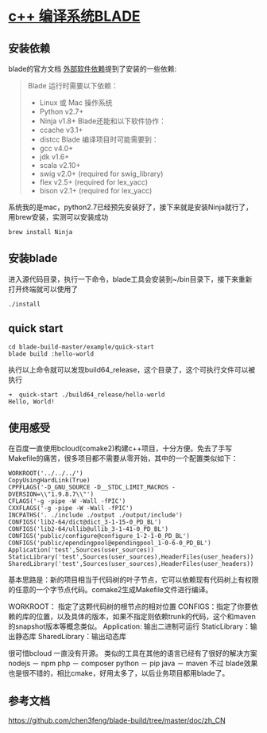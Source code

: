 # [c++ 编译系统BLADE](https://github.com/wjwever/gitblog/issues/35)

## 安装依赖
blade的官方文档  [外部软件依赖](https://github.com/chen3feng/blade-build/blob/master/doc/zh_CN/prerequisites.md)提到了安装的一些依赖:
>Blade 运行时需要以下依赖：
>* Linux 或 Mac 操作系统
>* Python v2.7+
>* Ninja v1.8+
>Blade还能和以下软件协作：
>* ccache v3.1+
>* distcc
>Blade 编译项目时可能需要到：
>* gcc v4.0+
>* jdk v1.6+
>* scala v2.10+
>* swig   v2.0+ (required for swig_library)
>* flex v2.5+ (required for lex_yacc)
>* bison v2.1+ (required for lex_yacc)

系统我的是mac，python2.7已经预先安装好了，接下来就是安装Ninja就行了，用brew安装，实测可以安装成功
```
brew install Ninja
```
## 安装blade
进入源代码目录，执行一下命令，blade工具会安装到~/bin目录下，接下来重新打开终端就可以使用了
```
./install
```
## quick start
```
cd blade-build-master/example/quick-start
blade build :hello-world
```
执行以上命令就可以发现build64_release，这个目录了，这个可执行文件可以被执行
```
➜  quick-start ./build64_release/hello-world
Hello, World!
```
## 使用感受
在百度一直使用bcloud(comake2)构建c++项目，十分方便。免去了手写Makefile的痛苦，很多项目都不需要从零开始，其中的一个配置类似如下：
```
WORKROOT('../../../')
CopyUsingHardLink(True)
CPPFLAGS('-D_GNU_SOURCE -D__STDC_LIMIT_MACROS -DVERSION=\\"1.9.8.7\\"')
CFLAGS('-g -pipe -W -Wall -fPIC')
CXXFLAGS('-g -pipe -W -Wall -fPIC')
INCPATHS('. ./include ./output ./output/include')
CONFIGS('lib2-64/dict@dict_3-1-15-0_PD_BL')
CONFIGS('lib2-64/ullib@ullib_3-1-41-0_PD_BL')
CONFIGS('public/configure@configure_1-2-1-0_PD_BL')
CONFIGS('public/ependingpool@ependingpool_1-0-6-0_PD_BL')
Application('test',Sources(user_sources))
StaticLibrary('test',Sources(user_sources),HeaderFiles(user_headers))
SharedLibrary('test',Sources(user_sources),HeaderFiles(user_headers))
```
基本思路是：新的项目相当于代码树的叶子节点，它可以依赖现有代码树上有权限的任意的一个字节点代码。comake2生成Makefile文件进行编译。

WORKROOT： 指定了这颗代码树的根节点的相对位置
CONFIGS：指定了你要依赖的库的位置，以及具体的版本，如果不指定则依赖trunk的代码，这个和maven的snapshot版本等概念类似。
Application: 输出二进制可运行
StaticLibrary：输出静态库
SharedLibrary：输出动态库

很可惜bcloud 一直没有开源。
类似的工具在其他的语言已经有了很好的解决方案
nodejs － npm
php － composer
python － pip
java － maven
不过 blade效果也是很不错的，相比cmake，好用太多了，以后业务项目都用blade了。
## 参考文档
https://github.com/chen3feng/blade-build/tree/master/doc/zh_CN